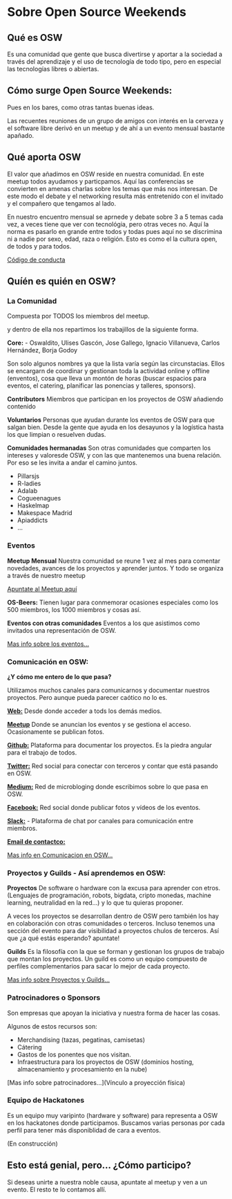 # Sobre Open Source Weekends

## Qué es OSW

Es una comunidad que gente que busca divertirse y aportar a la sociedad a través del aprendizaje y el uso de tecnología de todo tipo, pero en  especial las tecnologías  libres o abiertas.

## Cómo surge Open Source Weekends:

Pues en los bares, como otras tantas buenas ideas.

Las recuentes reuniones de un grupo de amigos con interés en  la cerveza y el software libre derivó en un  meetup y de ahí a un evento mensual bastante apañado.

## Qué aporta OSW

El valor que añadimos en OSW reside en nuestra comunidad. En este meetup todos ayudamos y particpamos. Aquí las conferencias se convierten en amenas charlas sobre los temas que más nos interesan. De este modo el  debate y el networking resulta más entretenido con el invitado y el compañero que tengamos al lado.

En nuestro encuentro mensual se aprnede y debate sobre 3 a 5 temas cada vez, a veces tiene que ver con tecnológia, pero otras veces no.
Aquí la norma  es pasarlo en grande entre todos y todas pues aquí no se discrimina ni a nadie por sexo, edad, raza o religión. Esto es como el la cultura open, de todos y para todos.

[Código de conducta](https://github.com/OSWeekends/welcome.osweekends.com/blob/dev/ORGANIZACION/2-Codigo%20de%20conducta.md)

## Quíén es quién en OSW?

### La Comunidad

Compuesta por TODOS los miembros del meetup.

y dentro de ella nos repartimos los trabajillos de la  siguiente forma.

**Core:** - Oswaldito, Ulises Gascón, Jose Gallego, Ignacio Villanueva, Carlos Hernández, Borja Godoy

Son solo algunos  nombres ya que la  lista varía según las circunstacias. Ellos se encargarn de coordinar y gestionan toda la actividad online y offline (enventos), cosa que lleva un montón  de horas (buscar espacios para eventos, el catering, planificar las ponencias y talleres, sponsors).

**Contributors** Miembros que participan en los proyectos de OSW añadiendo contenido

**Voluntarios** Personas que ayudan durante los eventos de OSW para que salgan bien. Desde la gente que ayuda en los desayunos y la logística hasta los que limpian o resuelven dudas.

**Comunidades hermanadas** Son otras comunidades que comparten los intereses y valoresde OSW, y con las que mantenemos una buena relación. Por eso se les invita a andar el camino juntos.

- Pillarsjs
- R-ladies
- Adalab
- Cogueenagues
- Haskelmap
- Makespace Madrid
- Apiaddicts
- ...

### Eventos

**Meetup Mensual** Nuestra comunidad se reune 1 vez al mes para comentar novedades, avances de los proyectos y aprender juntos. Y todo se organiza  a través de nuestro meetup

[Apuntate al Meetup aquí](https://www.meetup.com/es-ES/Open-Source-Weekends)

**OS-Beers:** Tienen lugar para conmemorar ocasiones especiales como los 500 miembros, los 1000 miembros y cosas así.

**Eventos con otras comunidades** Eventos a los que  asistimos como invitados una representación de OSW.

[Mas info sobre los eventos...](vínculo)


### Comunicación en OSW:

**¿Y cómo me entero de lo que pasa?**

Utilizamos muchos canales para comunicarnos y documentar nuestros proyectos. Pero aunque pueda parecer caótico no lo es.

[**Web:**](http://osweekends.com/) Desde donde acceder a tods los demás medios.

[**Meetup**](https://www.meetup.com/es-ES/Open-Source-Weekends)  Donde se anuncian los eventos y se gestiona el acceso. Ocasionamente se publican  fotos.

[**Github:**](https://github.com/osweekends) Plataforma para documentar los proyectos. Es la piedra angular para el trabajo de todos.

[**Twitter:**](https://twitter.com/os_weekends?lang=es) Red social para conectar con terceros y contar que está pasando en OSW.

[**Medium:**](https://medium.com/osweekends) Red de microbloging donde escribimos sobre lo que pasa en OSW.

[**Facebook:**](https://www.facebook.com/osweekends/) Red social donde publicar fotos y vídeos de los eventos.

[**Slack:**](http://invitations-osweekends.herokuapp.com/) - Plataforma de chat por canales para comunicación entre miembros.

[**Email de contactco:**](osweekends@gmail.com)

[Mas info en Comunicacion en OSW...](https://github.com/OSWeekends/welcome.osweekends.com/blob/develop/ORGANIZACION/4-Comunicaci%C3%B3n%20en%20OSW.md)

### Proyectos y Guilds - Así aprendemos en OSW:

**Proyectos** De software o hardware con la excusa para aprender con etros. (Lenguajes de programación, robots, bigdata,  cripto monedas, machine learning, neutralidad en la red...) y lo que tu quieras proponer.

A veces los proyectos se desarrollan dentro de OSW pero también los hay en colaboración con otras comunidades o terceros. Incluso tenemos una sección del evento para dar visibilidad a proyectos chulos de terceros. Así que ¿a qué estás esperando? apuntate!

**Guilds** Es la filosofía con la que se forman y gestionan los grupos de trabajo que montan los proyectos.
Un guild es como un equipo compuesto de perfiles complementarios para sacar lo mejor de  cada  proyecto.

[Mas info sobre Proyectos y Guilds...](vínculo)

### Patrocinadores o Sponsors

Son empresas que apoyan la iniciativa y nuestra forma de hacer las cosas.

Algunos de estos recursos son:

 - Merchandising (tazas, pegatinas, camisetas)
 - Cátering
 - Gastos de los ponentes que nos visitan.
 - Infraestructura para los proyectos de OSW (dominios hosting, almacenamiento y procesamiento en la nube)

[Mas info sobre patrocinadores...](Vínculo a proyección física)

### Equipo de Hackatones

Es un equipo muy varipinto (hardware y software) para representa a OSW en los hackatones donde participamos.
Buscamos varias personas por cada perfil para tener más disponiblidad de cara a eventos.

(En construcción)

## Esto está genial, pero... ¿Cómo participo?

Si deseas unirte a nuestra noble causa, apuntate al meetup y ven a un evento. El resto te lo contamos allí.  

